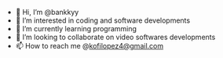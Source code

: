 - 👋 Hi, I’m @bankkyy
- 👀 I’m interested in coding and software developments
- 🌱 I’m currently learning programming
- 💞️ I’m looking to collaborate on video softwares developments
- 📫 How to reach me @kofilopez4@gmail.com

<!---
bankkyy/bankkyy is a ✨ special ✨ repository because its `README.md` (this file) appears on your GitHub profile.
You can click the Preview link to take a look at your changes.
--->
